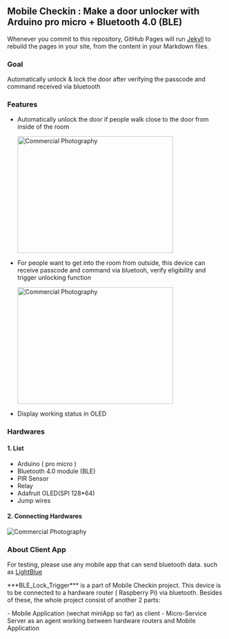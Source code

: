 ## Mobile Checkin : Make a door unlocker with Arduino pro micro + Bluetooth 4.0 (BLE) 


Whenever you commit to this repository, GitHub Pages will run [Jekyll](https://jekyllrb.com/) to rebuild the pages in your site, from the content in your Markdown files.

### Goal

Automatically unlock & lock the door after verifying the passcode and command received via bluetooth 


### Features

 - Automatically unlock the door if people walk close to the door from inside of the room 
   <p><img src="https://i.imgur.com/qSOt17l.png" alt="Commercial Photography" width="360" height="270"></p>
    
 - For people want to get into the room from outside, this device can receive passcode and command via bluetooh, verify eligibility and trigger unlocking function
   <p><img src="https://i.imgur.com/oyN3i4u.png" alt="Commercial Photography" width="360" height="270"></p>
   
 - Display working status in OLED
    


### Hardwares
 #### 1. List
  - Arduino ( pro micro )
  - Bluetooth 4.0 module (BLE)
  - PIR Sensor
  - Relay
  - Adafruit OLED(SPI 128*64)
  - Jump wires
 #### 2. Connecting Hardwares
  <p><img src="https://i.imgur.com/5BfPbSh.png" alt="Commercial Photography"></p>
    


### About Client App
   For testing, please use any mobile app that can send bluetooth data. such as <a href="https://itunes.apple.com/us/app/lightblue-explorer/id557428110?mt=8">LightBlue</a>
   <p>***BLE_Lock_Trigger*** is a part of Mobile Checkin project. This device is to be connected to a hardware router ( Raspberry Pi) via bluetooth. Besides of these, the whole project consist of another 2 parts: </p>
    - Mobile Application (wechat miniApp so far) as client
    - Micro-Service Server as an agent working between hardware routers and Mobile Application
   
